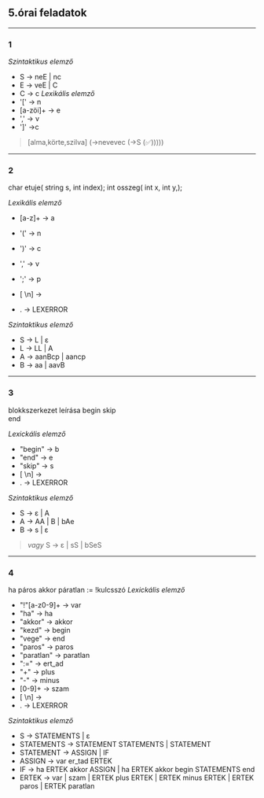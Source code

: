 ## 5.órai feladatok

______________________________________________________________________

### 1

*Szintaktikus elemző*

- S -> neE | nc
- E -> veE | C
- C -> c
  *Lexikális elemző*
- '\[' -> n
- [a-zöi]+ -> e
- ',' -> v
- '\]' ->c

> [alma,körte,szilva] (->nevevec (->S (✅)))))

______________________________________________________________________

### 2

char etuje( string s, int index);
int osszeg( int x, int y,);

*Lexikális elemző*

- [a-z]+ -> a

- '(' -> n

- ')' -> c

- ',' -> v

- ';' -> p

- [ \\n] ->

- . -> LEXERROR

*Szintaktikus elemző*

- S -> L | ε
- L -> LL | A
- A -> aanBcp | aancp
- B -> aa | aavB

______________________________________________________________________

### 3

blokkszerkezet leírása
begin
skip\
end

*Lexickális elemző*

- "begin" -> b
- "end" -> e
- "skip" -> s
- [ \\n] ->
- . -> LEXERROR

*Szintaktikus elemző*

- S -> ε | A
- A -> AA | B | bAe
- B -> s | ε

> *vagy*
> S -> ε | sS | bSeS

______________________________________________________________________

### 4

ha páros akkor páratlan := !kulcsszó
*Lexickális elemző*

- "!"[a-z0-9]+ -> var
- "ha" -> ha
- "akkor" -> akkor
- "kezd" -> begin
- "vege" -> end
- "paros" -> paros
- "paratlan" -> paratlan
- ":=" -> ert_ad
- "+" -> plus
- "-" -> minus
- [0-9]+ -> szam
- [ \\n] ->
- . -> LEXERROR

*Szintaktikus elemző*

- S -> STATEMENTS | ε
- STATEMENTS -> STATEMENT STATEMENTS | STATEMENT
- STATEMENT -> ASSIGN | IF
- ASSIGN -> var er_tad ERTEK
- IF -> ha ERTEK akkor ASSIGN | ha ERTEK akkor begin STATEMENTS end
- ERTEK -> var | szam | ERTEK plus ERTEK | ERTEK minus ERTEK | ERTEK paros | ERTEK paratlan

